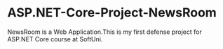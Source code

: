 # ASP.NET-Core-Project-NewsRoom
NewsRoom is a Web Application.This is my first defense project for ASP.NET Core course at SoftUni.

